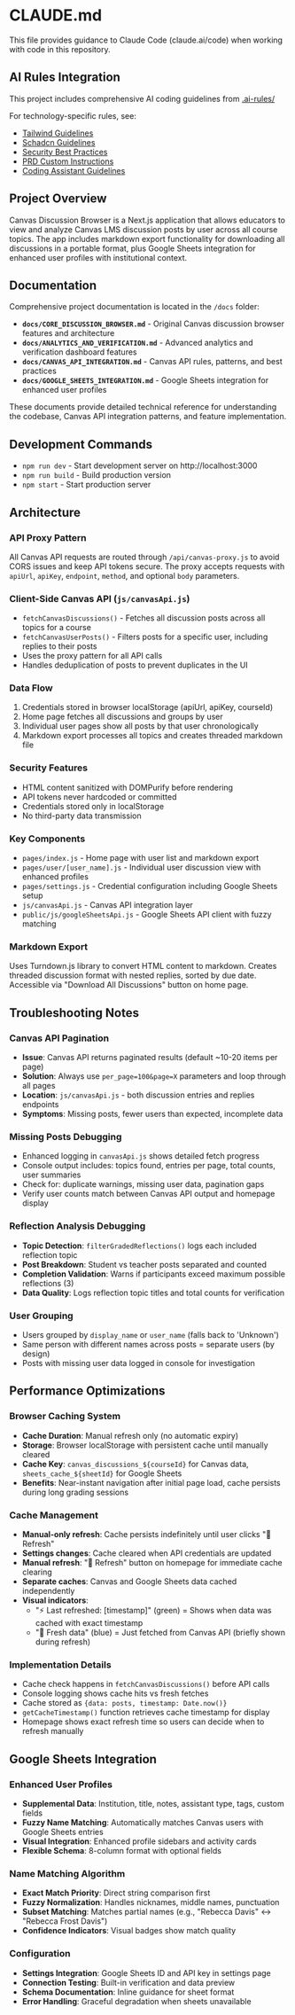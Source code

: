 # CLAUDE.md

This file provides guidance to Claude Code (claude.ai/code) when working with code in this repository.

## AI Rules Integration

This project includes comprehensive AI coding guidelines from [.ai-rules/](./.ai-rules/)

For technology-specific rules, see:
- [Tailwind Guidelines](./.ai-rules/rules/project-tech/tailwind/)
- [Schadcn Guidelines](./.ai-rules/rules/project-tech/schadcn/)
- [Security Best Practices](./.ai-rules/rules/user/security-best-practices.md)
- [PRD Custom Instructions](./.ai-rules/rules/user/prd-custom-instructions.md)
- [Coding Assistant Guidelines](./.ai-rules/rules/user/coding-assistant.md)

## Project Overview

Canvas Discussion Browser is a Next.js application that allows educators to view and analyze Canvas LMS discussion posts by user across all course topics. The app includes markdown export functionality for downloading all discussions in a portable format, plus Google Sheets integration for enhanced user profiles with institutional context.

## Documentation

Comprehensive project documentation is located in the `/docs` folder:

- **`docs/CORE_DISCUSSION_BROWSER.md`** - Original Canvas discussion browser features and architecture
- **`docs/ANALYTICS_AND_VERIFICATION.md`** - Advanced analytics and verification dashboard features  
- **`docs/CANVAS_API_INTEGRATION.md`** - Canvas API rules, patterns, and best practices
- **`docs/GOOGLE_SHEETS_INTEGRATION.md`** - Google Sheets integration for enhanced user profiles

These documents provide detailed technical reference for understanding the codebase, Canvas API integration patterns, and feature implementation.

## Development Commands

- `npm run dev` - Start development server on http://localhost:3000
- `npm run build` - Build production version
- `npm start` - Start production server

## Architecture

### API Proxy Pattern
All Canvas API requests are routed through `/api/canvas-proxy.js` to avoid CORS issues and keep API tokens secure. The proxy accepts requests with `apiUrl`, `apiKey`, `endpoint`, `method`, and optional `body` parameters.

### Client-Side Canvas API (`js/canvasApi.js`)
- `fetchCanvasDiscussions()` - Fetches all discussion posts across all topics for a course
- `fetchCanvasUserPosts()` - Filters posts for a specific user, including replies to their posts
- Uses the proxy pattern for all API calls
- Handles deduplication of posts to prevent duplicates in the UI

### Data Flow
1. Credentials stored in browser localStorage (apiUrl, apiKey, courseId)
2. Home page fetches all discussions and groups by user
3. Individual user pages show all posts by that user chronologically
4. Markdown export processes all topics and creates threaded markdown file

### Security Features
- HTML content sanitized with DOMPurify before rendering
- API tokens never hardcoded or committed
- Credentials stored only in localStorage
- No third-party data transmission

### Key Components
- `pages/index.js` - Home page with user list and markdown export
- `pages/user/[user_name].js` - Individual user discussion view with enhanced profiles
- `pages/settings.js` - Credential configuration including Google Sheets setup
- `js/canvasApi.js` - Canvas API integration layer
- `public/js/googleSheetsApi.js` - Google Sheets API client with fuzzy matching

### Markdown Export
Uses Turndown.js library to convert HTML content to markdown. Creates threaded discussion format with nested replies, sorted by due date. Accessible via "Download All Discussions" button on home page.

## Troubleshooting Notes

### Canvas API Pagination
- **Issue**: Canvas API returns paginated results (default ~10-20 items per page)
- **Solution**: Always use `per_page=100&page=X` parameters and loop through all pages
- **Location**: `js/canvasApi.js` - both discussion entries and replies endpoints
- **Symptoms**: Missing posts, fewer users than expected, incomplete data

### Missing Posts Debugging
- Enhanced logging in `canvasApi.js` shows detailed fetch progress
- Console output includes: topics found, entries per page, total counts, user summaries
- Check for: duplicate warnings, missing user data, pagination gaps
- Verify user counts match between Canvas API output and homepage display

### Reflection Analysis Debugging
- **Topic Detection**: `filterGradedReflections()` logs each included reflection topic
- **Post Breakdown**: Student vs teacher posts separated and counted
- **Completion Validation**: Warns if participants exceed maximum possible reflections (3)
- **Data Quality**: Logs reflection topic titles and total counts for verification

### User Grouping
- Users grouped by `display_name` or `user_name` (falls back to 'Unknown')
- Same person with different names across posts = separate users (by design)
- Posts with missing user data logged in console for investigation

## Performance Optimizations

### Browser Caching System
- **Cache Duration**: Manual refresh only (no automatic expiry)
- **Storage**: Browser localStorage with persistent cache until manually cleared
- **Cache Key**: `canvas_discussions_${courseId}` for Canvas data, `sheets_cache_${sheetId}` for Google Sheets
- **Benefits**: Near-instant navigation after initial page load, cache persists during long grading sessions

### Cache Management
- **Manual-only refresh**: Cache persists indefinitely until user clicks "🔄 Refresh"
- **Settings changes**: Cache cleared when API credentials are updated
- **Manual refresh**: "🔄 Refresh" button on homepage for immediate cache clearing
- **Separate caches**: Canvas and Google Sheets data cached independently
- **Visual indicators**: 
  - "⚡ Last refreshed: [timestamp]" (green) = Shows when data was cached with exact timestamp
  - "🔄 Fresh data" (blue) = Just fetched from Canvas API (briefly shown during refresh)

### Implementation Details
- Cache check happens in `fetchCanvasDiscussions()` before API calls
- Console logging shows cache hits vs fresh fetches
- Cache stored as `{data: posts, timestamp: Date.now()}`
- `getCacheTimestamp()` function retrieves cache timestamp for display
- Homepage shows exact refresh time so users can decide when to refresh manually

## Google Sheets Integration

### Enhanced User Profiles
- **Supplemental Data**: Institution, title, notes, assistant type, tags, custom fields
- **Fuzzy Name Matching**: Automatically matches Canvas users with Google Sheets entries
- **Visual Integration**: Enhanced profile sidebars and activity cards
- **Flexible Schema**: 8-column format with optional fields

### Name Matching Algorithm
- **Exact Match Priority**: Direct string comparison first
- **Fuzzy Normalization**: Handles nicknames, middle names, punctuation
- **Subset Matching**: Matches partial names (e.g., "Rebecca Davis" ↔ "Rebecca Frost Davis")
- **Confidence Indicators**: Visual badges show match quality

### Configuration
- **Settings Integration**: Google Sheets ID and API key in settings page
- **Connection Testing**: Built-in verification and data preview
- **Schema Documentation**: Inline guidance for sheet format
- **Error Handling**: Graceful degradation when sheets unavailable